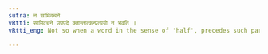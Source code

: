 ```yaml
---
sutra: न सामिवचने
vRtti: सामिवचने उपपदे क्तान्तात्कन्प्रत्ययो न भवति ॥
vRtti_eng: Not so when a word in the sense of 'half', precedes such participle.

---
```

